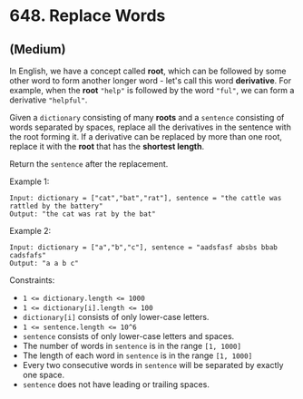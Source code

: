 # 648. Replace Words
## (Medium)

In English, we have a concept called **root**, which can be followed by some other word to form another longer word - let's call this word **derivative**. For example, when the **root** `"help"` is followed by the word `"ful"`, we can form a derivative `"helpful"`.

Given a `dictionary` consisting of many **roots** and a `sentence` consisting of words separated by spaces, replace all the derivatives in the sentence with the root forming it. If a derivative can be replaced by more than one root, replace it with the **root** that has the **shortest length**.

Return the `sentence` after the replacement.

 

Example 1:

```
Input: dictionary = ["cat","bat","rat"], sentence = "the cattle was rattled by the battery"
Output: "the cat was rat by the bat"
```

Example 2:

```
Input: dictionary = ["a","b","c"], sentence = "aadsfasf absbs bbab cadsfafs"
Output: "a a b c"
```

Constraints:

- `1 <= dictionary.length <= 1000`
- `1 <= dictionary[i].length <= 100`
- `dictionary[i]` consists of only lower-case letters.
- `1 <= sentence.length <= 10^6`
- `sentence` consists of only lower-case letters and spaces.
- The number of words in `sentence` is in the range `[1, 1000]`
- The length of each word in `sentence` is in the range `[1, 1000]`
- Every two consecutive words in `sentence` will be separated by exactly one space.
- `sentence` does not have leading or trailing spaces.